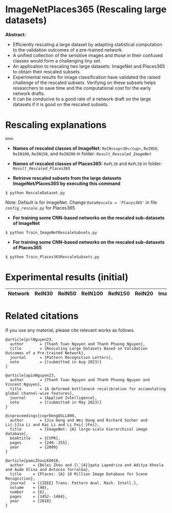# ImageNetPlaces365 (Rescaling large datasets)
**Abstract:**

* Efficiently rescaling a large dataset by adapting statistical
computation to the validation outcomes of a pre-trained network.
* A unified collection of the sensitive images and those in
their confused classes would form a challenging tiny set.
* An application to rescaling two large datasets: ImageNet
and Places365 to obtain their rescaled subsets.
* Experimental results for image classification have validated
the raised challenge of the rescaled subsets. Verifying on
these subsets helps researchers to save time and the computational
cost for the early network drafts.
* It can be conducive to a good rate of a network draft on the
large datasets if it is good on the rescaled subsets.
# Rescaling explanations
<sup>btnn</sup>
* **Names of rescaled classes of ImageNet:** `ReIN<sup>30</sup>`, `ReIN50`, `ReIN100`, `ReIN150`, and `ReIN200` in folder: *`Result_Rescaled_ImageNet`*
* **Names of rescaled classes of Places365:** `RePL30` and `RePL50` in folder: *`Result_Rescaled_Places365`*

* **Retrieve rescaled subsets from the large datasets ImageNet/Places365 by executing this command**
```
$ python RescaleDataset.py
```
Note: Default is for ImageNet. Change *`DataRescale = 'Places365'`* in file *`config_rescale.py`* for Places365

* **For training some CNN-based networks on the rescaled sub-datasets of ImageNet**
```
$ python Train_ImageNetRescaleSubsets.py
```
* **For training some CNN-based networks on the rescaled sub-datasets of Places365**
```
$ python Train_Places365RescaleSubsets.py
```
# Experimental results (initial)
|Network|ReIN30|ReIN50|ReIN100|ReIN150|ReIN20|ImageNet|RePL30|RePL50|Places365
| ------------- | ------------- |------------- | ------------- |------------- | ------------- |------------- | ------------- |------------- | ------------- |
# Related citations
If you use any material, please cite relevant works as follows.
```
@article{prlNguyen23,
  author       = {Thanh Tuan Nguyen and Thanh Phuong Nguyen},
  title        = {Rescaling Large Datasets Based on Validation Outcomes of a Pre-trained Network},
  journal      = {Pattern Recognition Letters},
  note         = {(submitted in Aug 2023)}
}
```

```
@article{apinNguyen23,
  author       = {Thanh Tuan Nguyen and Thanh Phuong Nguyen and Vincent Nguyen},
  title        = {A deformed bottleneck recalibration for accumulating global channel-wise features},
  journal      = {Applied Intelligence},
  note         = {(submitted in May 2023)}
}
```

```
@inproceedings{cvprDengDSLL009,
  author       = {Jia Deng and Wei Dong and Richard Socher and Li{-}Jia Li and Kai Li and Li Fei{-}Fei},
  title        = {ImageNet: {A} large-scale hierarchical image database},
  booktitle    = {CVPR},
  pages        = {248--255},  
  year         = {2009}
}
```

```
@article{pamiZhouLKO018,
  author    = {Bolei Zhou and {\`{A}}gata Lapedriza and Aditya Khosla and Aude Oliva and Antonio Torralba},
  title     = {Places: {A} 10 Million Image Database for Scene Recognition},
  journal   = {{IEEE} Trans. Pattern Anal. Mach. Intell.},
  volume    = {40},
  number    = {6},
  pages     = {1452--1464},
  year      = {2018}
}
```

